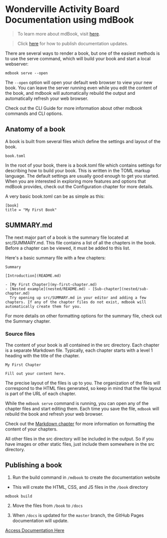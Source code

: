 # Wonderville Activity Board Documentation using mdBook

> To learn more about mdBook, visit [here](https://rust-lang.github.io/mdBook/).

> Click [here](#publishing-a-book) for how to publish documentation updates.

There are several ways to render a book, but one of the easiest methods is to use the serve command, which will build your book and start a local webserver:

`mdbook serve --open`

The `--open` option will open your default web browser to view your new book. You can leave the server running even while you edit the content of the book, and mdbook will automatically rebuild the output and automatically refresh your web browser.

Check out the CLI Guide for more information about other mdbook commands and CLI options.

## Anatomy of a book

A book is built from several files which define the settings and layout of the book.

`book.toml`

In the root of your book, there is a book.toml file which contains settings for describing how to build your book. This is written in the TOML markup language. The default settings are usually good enough to get you started. When you are interested in exploring more features and options that mdBook provides, check out the Configuration chapter for more details.

A very basic book.toml can be as simple as this:

```
[book]
title = "My First Book"
```

## SUMMARY.md

The next major part of a book is the summary file located at src/SUMMARY.md. This file contains a list of all the chapters in the book. Before a chapter can be viewed, it must be added to this list.

Here's a basic summary file with a few chapters:

```
Summary

[Introduction](README.md)

- [My First Chapter](my-first-chapter.md)
- [Nested example](nested/README.md) - [Sub-chapter](nested/sub-chapter.md)
  Try opening up src/SUMMARY.md in your editor and adding a few chapters. If any of the chapter files do not exist, mdbook will automatically create them for you.
```

For more details on other formatting options for the summary file, check out the Summary chapter.

### Source files

The content of your book is all contained in the src directory. Each chapter is a separate Markdown file. Typically, each chapter starts with a level 1 heading with the title of the chapter.

```
My First Chapter

Fill out your content here.
```

The precise layout of the files is up to you. The organization of the files will correspond to the HTML files generated, so keep in mind that the file layout is part of the URL of each chapter.

While the `mdbook serve` command is running, you can open any of the chapter files and start editing them. Each time you save the file, `mdbook` will rebuild the book and refresh your web browser.

Check out the [Markdown chapter](https://rust-lang.github.io/mdBook/format/markdown.html) for more information on formatting the content of your chapters.

All other files in the src directory will be included in the output. So if you have images or other static files, just include them somewhere in the src directory.

## Publishing a book

1. Run the build command in `/mdbook` to create the documentation website

- This will create the HTML, CSS, and JS files in the `/book` directory

```
mdbook build
```

2. Move the files from `/book` to `/docs`

3. When `/docs` is updated for the `master` branch, the GitHub Pages documentation will update.

[Access Documentation Here](https://code-the-change-yyc.github.io/Mindfuel-Activity-Board/)
